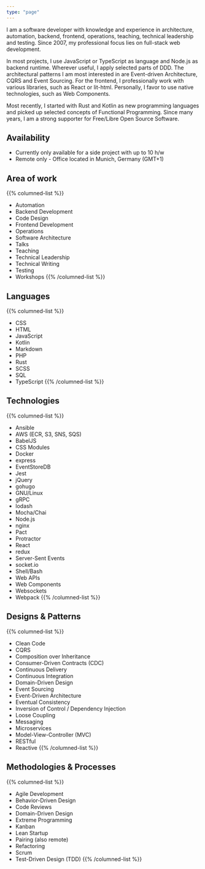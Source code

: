 ```yaml
---
type: "page"
---
```


I am a software developer with knowledge and experience in architecture, automation, backend, frontend, operations, teaching, technical leadership and testing. Since 2007, my professional focus lies on full-stack web development. 

In most projects, I use JavaScript or TypeScript as language and Node.js as backend runtime. Wherever useful, I apply selected parts of DDD. The architectural patterns I am most interested in are Event-driven Architecture, CQRS and Event Sourcing. For the frontend, I professionally work with various libraries, such as React or lit-html. Personally, I favor to use native technologies, such as Web Components.

Most recently, I started with Rust and Kotlin as new programming languages and picked up selected concepts of Functional Programming. Since many years, I am a strong supporter for Free/Libre Open Source Software.

## Availability

* Currently only available for a side project with up to 10 h/w
* Remote only - Office located in Munich, Germany (GMT+1)

## Area of work

{{% columned-list %}}
* Automation
* Backend Development
* Code Design
* Frontend Development
* Operations
* Software Architecture
* Talks
* Teaching
* Technical Leadership
* Technical Writing
* Testing
* Workshops
{{% /columned-list %}}

## Languages

{{% columned-list %}}
* CSS
* HTML
* JavaScript
* Kotlin
* Markdown
* PHP
* Rust
* SCSS
* SQL
* TypeScript
{{% /columned-list %}}

## Technologies

{{% columned-list %}}
* Ansible
* AWS (ECR, S3, SNS, SQS)
* BabelJS
* CSS Modules
* Docker
* express
* EventStoreDB
* Jest
* jQuery
* gohugo
* GNU/Linux
* gRPC
* lodash
* Mocha/Chai
* Node.js
* nginx
* Pact
* Protractor
* React
* redux
* Server-Sent Events
* socket.io
* Shell/Bash
* Web APIs
* Web Components
* Websockets
* Webpack
{{% /columned-list %}}

## Designs & Patterns

{{% columned-list %}}
* Clean Code
* CQRS
* Composition over Inheritance
* Consumer-Driven Contracts (CDC)
* Continuous Delivery
* Continuous Integration
* Domain-Driven Design
* Event Sourcing
* Event-Driven Architecture
* Eventual Consistency
* Inversion of Control / Dependency Injection
* Loose Coupling
* Messaging
* Microservices
* Model-View-Controller (MVC)
* RESTful
* Reactive
{{% /columned-list %}}

## Methodologies & Processes

{{% columned-list %}}
* Agile Development
* Behavior-Driven Design
* Code Reviews
* Domain-Driven Design
* Extreme Programming
* Kanban
* Lean Startup
* Pairing (also remote)
* Refactoring
* Scrum
* Test-Driven Design (TDD)
{{% /columned-list %}}